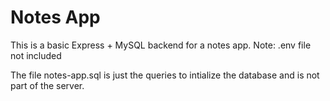 # Notes App
This is a basic Express + MySQL backend for a notes app. Note: .env file not included

The file notes-app.sql is just the queries to intialize the database and is not part of the server.
